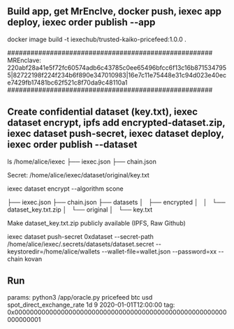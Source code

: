 

## Build app, get MrEnclve, docker push, iexec app deploy, iexec order publish --app

docker image build -t iexechub/trusted-kaiko-pricefeed:1.0.0 .

#####################################################
MREnclave: 220abf28a41e5f72fc60574adb6c43785c0ee65496bfcc6f13c16b8715347955|82722198f224f234b6f890e347010983|16e7c11e75448e31c94d023e40ece7429fb17481bc62f521c8f70da9c48110a1
#####################################################


## Create confidential dataset (key.txt), iexec dataset encrypt, ipfs add encrypted-dataset.zip, iexec dataset push-secret, iexec dataset deploy, iexec order publish --dataset

ls /home/alice/iexec
├── iexec.json
├── chain.json

Secret: /home/alice/iexec/dataset/original/key.txt

iexec dataset encrypt --algorithm scone

├── iexec.json
├── chain.json
├── datasets
│   ├── encrypted
│   │   └── dataset_key.txt.zip
│   └── original
│       └── key.txt

Make dataset_key.txt.zip publicly available (IPFS, Raw Github)

iexec dataset push-secret 0xdataset --secret-path /home/alice/iexec/.secrets/datasets/dataset.secret --keystoredir=/home/alice/wallets --wallet-file=wallet.json --password=xx --chain kovan

## Run

params: python3 /app/oracle.py pricefeed btc usd spot_direct_exchange_rate 1d 9 2020-01-01T12:00:00
tag: 0x0000000000000000000000000000000000000000000000000000000000000001
